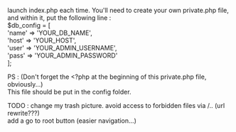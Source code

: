 launch index.php each time.
You'll need to create your own private.php file, and within it,
 put the following line : <br>$db_config = [<br>
                            'name' => 'YOUR_DB_NAME',<br>
                            'host' => 'YOUR_HOST',<br>
                            'user' => 'YOUR_ADMIN_USERNAME',<br>
                            'pass' => 'YOUR_ADMIN_PASSWORD'<br>
                        ];

PS : (Don't forget the <?php at the beginning of this private.php file, obviously...)
<br>This file should be put in the config folder. 

TODO : change my trash picture.
avoid access to forbidden files via /.. (url rewrite???)\
add a go to root button (easier navigation...)
